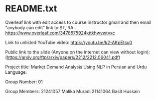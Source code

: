 # README.txt
Overleaf link with edit access to course instructor gmail and then email "anybody can edit" link to ST, RA.
https://www.overleaf.com/3478575924kttkhwywtvxc

Link to unlisted YouTube video:
https://youtu.be/k2-AKpEtsu0 

Public link to the slide (Anyone on the internet can view without login):
(https://arxiv.org/ftp/arxiv/papers/2212/2212.06041.pdf)

Project title:
Market Demand Analysis Using NLP in Persian and Urdu Language.

Group Number:
01

Group Members:
21241057 Malika Muradi
21141064 Basit Hussain

